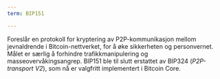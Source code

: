 ```yaml
---
term: BIP151

---
```

Foreslår en protokoll for kryptering av P2P-kommunikasjon mellom jevnaldrende i Bitcoin-nettverket, for å øke sikkerheten og personvernet. Målet er særlig å forhindre trafikkmanipulering og masseovervåkingsangrep. BIP151 ble til slutt erstattet av BIP324 (*P2P-transport V2*), som nå er valgfritt implementert i Bitcoin Core.